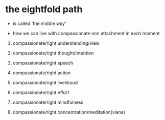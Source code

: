 # the eightfold path

- is called 'the middle way'

- how we can live with compassionate non attachment in each moment

1. compassionate/right understanding/view

2. compassionate/right thought/intention

3. compassionate/right speech

4. compassionate/right action

5. compassionate/right livelihood

6. compassionate/right effort

7. compassionate/right mindfulness

8. compassionate/right concentration/meditation(viana)
